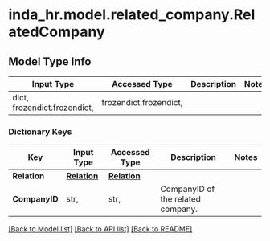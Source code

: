 # inda_hr.model.related_company.RelatedCompany

## Model Type Info
Input Type | Accessed Type | Description | Notes
------------ | ------------- | ------------- | -------------
dict, frozendict.frozendict,  | frozendict.frozendict,  |  | 

### Dictionary Keys
Key | Input Type | Accessed Type | Description | Notes
------------ | ------------- | ------------- | ------------- | -------------
**Relation** | [**Relation**](Relation.md) | [**Relation**](Relation.md) |  | 
**CompanyID** | str,  | str,  | CompanyID of the related company. | 

[[Back to Model list]](../../README.md#documentation-for-models) [[Back to API list]](../../README.md#documentation-for-api-endpoints) [[Back to README]](../../README.md)

